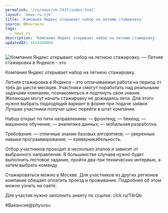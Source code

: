 ```yaml
---
permalink: '/ru/news/vk-7437/index.html'
layout: 'news.ru.njk'
title: 'Компания Яндекс открывает набор на летнюю стажировку'
source: ВКонтакте
tags:
  - news_ru
description: 'Компания Яндекс открывает набор на летнюю стажировку'
updatedAt: 1614268860
---
```

![Компания Яндекс открывает набор на летнюю стажировку. —  Летняя стажировка в Яндексе - это](https://sun9-41.userapi.com/sun9-74/impg/r-sQQqR5jcPS5dQWnykA7R8SehA02HholIRl9w/gZD29CDEgr0.jpg?size=1000x471&quality=96&sign=6fcbb02a6ced0a579b76dfca445cc0c8&c_uniq_tag=ayBi62yYMI4qkRUnLAywXsmYCX_H00zX4Qk9-bKHPpg&type=album)

Компания Яндекс открывает набор на летнюю стажировку.

Летняя стажировка в Яндексе - это оплачиваемая работа на период от трёх до шести месяцев. Участники смогут поработать над реальными задачами компании, познакомиться и подтянуть свои знания. Желающие могут начать стажировку не дожидаясь лета. Для этого нужно выбрать подходящий вариант в форме при подаче заявки. Лучшие участники получат шанс перейти в штат компании.

Набор открыт по пяти направлениям:
— фронтенд;
— бекенд;
— машинное обучение;
— аналитика данных;
— мобильная разработка.

Требования:
— отличные знания базовых алгоритмов;
— уверенные навыки программирования;
— коммуникабельность.

Отбор участников проходит в несколько этапов и зависит от выбранного направления. В большинстве случаев нужно будет выполнить тестовое задание, пройти два-три технических интервью, а затем выбрать команду.

Стажироваться можно в Москве. Для участников из других регионов компания обещает оплатить проезд и проживание. Подробнеё об этом можно узнать на сайте.

Для участия нужно заполнить анкету по ссылке: clck.ru/T4rQb

#Вакансия@physvsu
